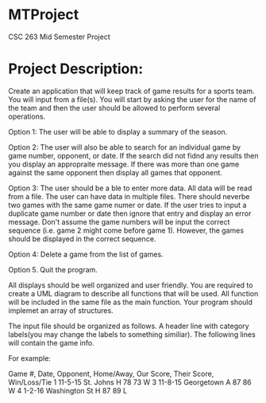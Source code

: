 # MTProject
CSC 263
Mid Semester Project

# Project Description:
Create an application that will keep track of game results for a sports team. You will input from a file(s). You will start by
asking the user for the name of the team and then the user should be allowed to perform several operations.

Option 1: The user will be able to display a summary of the season.

Option 2: The user will also be able to search for an individual game by game number, opponent, or date. If the search did not 
fidnd any results then you display an appropraite message. If there was more than one game against the same opponent then
display all games that opponent.

Option 3: The user should be a ble to enter more data. All data will be read from a file. The user can have data in multiple
files. There should neverbe two games with the same game numer or date. If the user tries to input a duplicate game number or
date then ignore that entry and display an error message. Don't assume the game numbers will be input the correct sequence 
(i.e. game 2 might come before game 1). However, the games should be displayed in the correct sequence.

Option 4: Delete a game from the list of games.

Option 5. Quit the program.

All displays should be well organized and user friendly. You are required to create a UML diagram to describe all functions
that will be used. All function will be included in the same file as the main function. Your program should implemet an array
of structures.

The input file should be organized as follows. A header line with category labels(you may change the labels to something 
similiar). The following lines will contain the game info.

For example:

Game #, Date, Opponent, Home/Away, Our Score, Their Score, Win/Loss/Tie
1 11-5-15 St. Johns H 78 73 W
3 11-8-15 Georgetown A 87 86 W
4 1-2-16 Washington St H 87 89 L
